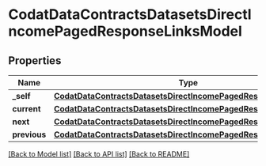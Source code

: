# CodatDataContractsDatasetsDirectIncomePagedResponseLinksModel

## Properties
Name | Type | Description | Notes
------------ | ------------- | ------------- | -------------
**_self** | [**CodatDataContractsDatasetsDirectIncomePagedResponseHrefModel**](CodatDataContractsDatasetsDirectIncomePagedResponseHrefModel.md) |  | [optional] 
**current** | [**CodatDataContractsDatasetsDirectIncomePagedResponseHrefModel**](CodatDataContractsDatasetsDirectIncomePagedResponseHrefModel.md) |  | [optional] 
**next** | [**CodatDataContractsDatasetsDirectIncomePagedResponseHrefModel**](CodatDataContractsDatasetsDirectIncomePagedResponseHrefModel.md) |  | [optional] 
**previous** | [**CodatDataContractsDatasetsDirectIncomePagedResponseHrefModel**](CodatDataContractsDatasetsDirectIncomePagedResponseHrefModel.md) |  | [optional] 

[[Back to Model list]](../README.md#documentation-for-models) [[Back to API list]](../README.md#documentation-for-api-endpoints) [[Back to README]](../README.md)

